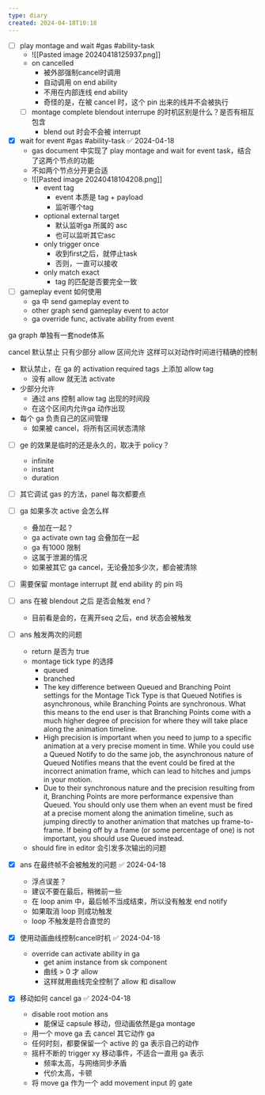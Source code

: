 ```yaml
---
type: diary
created: 2024-04-18T10:18
---
```


- [ ] play montage and wait  #gas #ability-task
	- ![[Pasted image 20240418125937.png]]
	- on cancelled
		- 被外部强制cancel时调用
		- 自动调用 on end ability
		- 不用在内部连线 end ability
		- 奇怪的是，在被 cancel 时，这个 pin 出来的线并不会被执行
	- [ ] montage complete blendout interrupe 的时机区别是什么？是否有相互包含
		- blend out 时会不会被 interrupt
- [x] wait for event #gas #ability-task ✅ 2024-04-18
	- gas document 中实现了 play montage and wait for event task，结合了这两个节点的功能
	- 不如两个节点分开更合适
	- ![[Pasted image 20240418104208.png]]
		- event tag
			- event 本质是 tag + payload
			- 监听哪个tag
		- optional external target
			- 默认监听ga 所属的 asc
			- 也可以监听其它asc
		- only trigger once
			- 收到first之后，就停止task
			- 否则，一直可以接收
		- only match exact
			- tag 的匹配是否要完全一致
- [ ] gameplay event 如何使用
	- ga 中 send gameplay event to
	- other graph send gameplay event to actor
	- ga override func, activate ability from event


ga graph 单独有一套node体系


cancel 默认禁止
只有少部分 allow 区间允许
这样可以对动作时间进行精确的控制
- 默认禁止，在 ga 的 activation required tags 上添加 allow tag
	- 没有 allow 就无法 activate
- 少部分允许
	- 通过 ans 控制 allow tag 出现的时间段
	- 在这个区间内允许ga 动作出现
- 每个 ga 负责自己的区间管理
	- 如果被 cancel，将所有区间状态清除


- [ ] ge 的效果是临时的还是永久的，取决于 policy？
	- infinite
	- instant
	- duration

- [ ] 其它调试 gas 的方法，panel 每次都要点

- [ ] ga 如果多次 active 会怎么样
	- 叠加在一起？
	- ga activate own tag 会叠加在一起
	- ga 有1000 限制
	- 这属于泄漏的情况
	- 如果被其它 ga cancel，无论叠加多少次，都会被清除


- [ ] 需要保留 montage interrupt 就 end ability 的 pin 吗


- [ ] ans 在被 blendout 之后 是否会触发 end？
	- 目前看是会的，在离开seq 之后，end 状态会被触发
- [ ] ans 触发两次的问题
	- return 是否为 true
	- montage tick type 的选择
		- queued
		- branched
		- The key difference between Queued and Branching Point settings for the Montage Tick Type is that Queued Notifies is asynchronous, while Branching Points are synchronous. What this means to the end user is that Branching Points come with a much higher degree of precision for where they will take place along the animation timeline.
		- High precision is important when you need to jump to a specific animation at a very precise moment in time. While you could use a Queued Notify to do the same job, the asynchronous nature of Queued Notifies means that the event could be fired at the incorrect animation frame, which can lead to hitches and jumps in your motion.
		 - Due to their synchronous nature and the precision resulting from it, Branching Points are more performance expensive than Queued. You should only use them when an event must be fired at a precise moment along the animation timeline, such as jumping directly to another animation that matches up frame-to-frame. If being off by a frame (or some percentage of one) is not important, you should use Queued instead.
	- should fire in editor 会引发多次输出的问题
- [x] ans 在最终帧不会被触发的问题 ✅ 2024-04-18
	- 浮点误差？
	- 建议不要在最后，稍微前一些
	- 在 loop anim 中，最后帧不当成结束，所以没有触发 end notify
	- 如果取消 loop 则成功触发
	- loop 不触发是符合直觉的
- [x] 使用动画曲线控制cancel时机 ✅ 2024-04-18
	- override can activate ability in ga
		- get anim instance from sk component
		- 曲线 > 0 才 allow
		- 这样就用曲线完全控制了 allow 和 disallow
- [x] 移动如何 cancel ga ✅ 2024-04-18
	- disable root motion  ans
		- 能保证 capsule 移动，但动画依然是ga montage
	- 用一个 move ga 去 cancel 其它动作 ga
	- 任何时刻，都要保留一个 active 的 ga 表示自己的动作
	- 摇杆不断的 trigger xy 移动事件，不适合一直用 ga 表示
		- 频率太高，与网络同步矛盾
		- 代价太高，卡顿
	- 将 move ga 作为一个 add movement input 的 gate